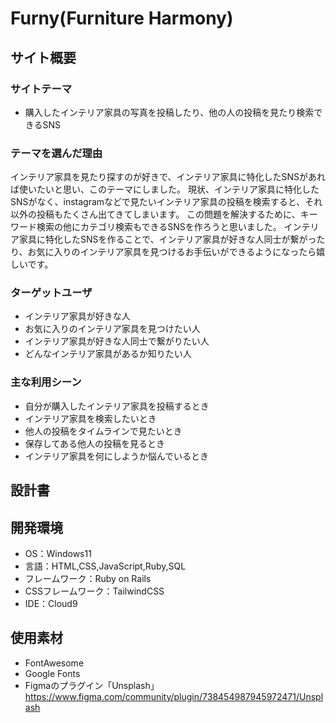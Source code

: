 # Furny(Furniture Harmony)

## サイト概要
### サイトテーマ
 - 購入したインテリア家具の写真を投稿したり、他の人の投稿を見たり検索できるSNS

### テーマを選んだ理由
インテリア家具を見たり探すのが好きで、インテリア家具に特化したSNSがあれば使いたいと思い、このテーマにしました。
現状、インテリア家具に特化したSNSがなく、instagramなどで見たいインテリア家具の投稿を検索すると、それ以外の投稿もたくさん出てきてしまいます。
この問題を解決するために、キーワード検索の他にカテゴリ検索もできるSNSを作ろうと思いました。
インテリア家具に特化したSNSを作ることで、インテリア家具が好きな人同士が繋がったり、お気に入りのインテリア家具を見つけるお手伝いができるようになったら嬉しいです。

### ターゲットユーザ
 - インテリア家具が好きな人
 - お気に入りのインテリア家具を見つけたい人
 - インテリア家具が好きな人同士で繋がりたい人
 - どんなインテリア家具があるか知りたい人

### 主な利用シーン
 - 自分が購入したインテリア家具を投稿するとき
 - インテリア家具を検索したいとき
 - 他人の投稿をタイムラインで見たいとき
 - 保存してある他人の投稿を見るとき
 - インテリア家具を何にしようか悩んでいるとき

## 設計書


## 開発環境
- OS：Windows11
- 言語：HTML,CSS,JavaScript,Ruby,SQL
- フレームワーク：Ruby on Rails
- CSSフレームワーク：TailwindCSS
- IDE：Cloud9

## 使用素材
- FontAwesome
- Google Fonts
- Figmaのプラグイン「Unsplash」 https://www.figma.com/community/plugin/738454987945972471/Unsplash